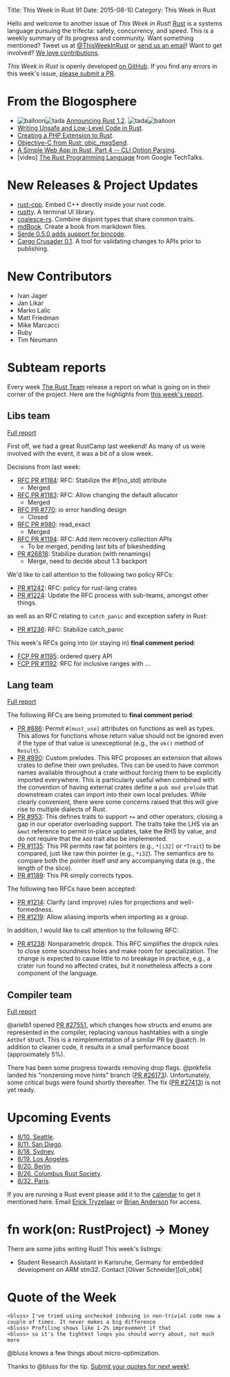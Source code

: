 Title: This Week in Rust 91
Date: 2015-08-10
Category: This Week in Rust

Hello and welcome to another issue of *This Week in Rust*!
[Rust](http://rust-lang.org) is a systems language pursuing the trifecta:
safety, concurrency, and speed. This is a weekly summary of its progress and
community. Want something mentioned? Tweet us at [@ThisWeekInRust](https://twitter.com/ThisWeekInRust) or [send us an
email](mailto:corey@octayn.net?subject=This%20Week%20in%20Rust%20Suggestion)!
Want to get involved? [We love
contributions](https://github.com/rust-lang/rust/wiki/Note-guide-for-new-contributors).

*This Week in Rust* is openly developed [on GitHub](https://github.com/cmr/this-week-in-rust).
If you find any errors in this week's issue, [please submit a PR](https://github.com/cmr/this-week-in-rust/pulls).

# From the Blogosphere

* <img alt="balloon" class="emoji" title=":balloon:" src="https://cdn.discourse.org/business/images/emoji/emoji_one/balloon.png?v=0"><img alt="tada" class="emoji" title=":tada:" src="https://cdn.discourse.org/business/images/emoji/emoji_one/tada.png?v=0"> [Announcing Rust 1.2](http://blog.rust-lang.org/2015/08/06/Rust-1.2.html). <img alt="tada" class="emoji" title=":tada:" src="https://cdn.discourse.org/business/images/emoji/emoji_one/tada.png?v=0"><img alt="balloon" class="emoji" title=":balloon:" src="https://cdn.discourse.org/business/images/emoji/emoji_one/balloon.png?v=0">
* [Writing Unsafe and Low-Level Code in Rust](http://smallcultfollowing.com/rust-int-variations/imem-umem/guide-unsafe.html).
* [Creating a PHP Extension to Rust](http://hermanradtke.com/2015/08/03/creating-a-php-extension-to-rust.html).
* [Objective-C from Rust: objc_msgSend](http://sasheldon.com/blog/2015/08/02/objective-c-from-rust-objc_msgsend/).
* [A Simple Web App in Rust, Part 4 -- CLI Option Parsing](https://joelmccracken.github.io/entries/a-simple-web-app-in-rust-pt-4--cli-option-parsing/).
* [video] [The Rust Programming Language](https://youtu.be/d1uraoHM8Gg) from Google TechTalks.

# New Releases & Project Updates

* [rust-cpp](https://github.com/mystor/rust-cpp). Embed C++ directly inside your rust code.
* [rustty](https://github.com/cpjreynolds/rustty). A terminal UI library.
* [coalesce-rs](https://github.com/arcnmx/coalesce-rs). Combine disjoint types that share common traits.
* [mdBook](https://github.com/azerupi/mdBook). Create a book from markdown files.
* [Serde 0.5.0 adds support for bincode](https://erickt.github.io/blog/2015/08/07/serde-0-dot-5-0-many-many-changes/).
* [Cargo Crusader 0.1](https://users.rust-lang.org/t/cargo-crusader-0-1-test-the-downstream-impact-of-rust-crate-changes-before-publishing/2373/5). A tool for validating changes to APIs prior to publishing.

# New Contributors

* Ivan Jager
* Jan Likar
* Marko Lalic
* Matt Friedman
* Mike Marcacci
* Ruby
* Tim Neumann

# Subteam reports

Every week [The Rust Team](http://www.rust-lang.org/team.html) release
a report on what is going on in their corner of the project. Here are
the highlights from [this week's report](https://internals.rust-lang.org/t/subteam-reports-2015-08-07/2473).

## Libs team

[Full report](https://github.com/rust-lang/subteams/blob/master/libs/reports/2015-08-07.md)

First off, we had a great RustCamp last weekend! As many of us were
involved with the event, it was a bit of a slow week.

Decisions from last week:

- [RFC PR #1184](https://github.com/rust-lang/rfcs/pull/1184):
  RFC: Stabilize the #![no_std] attribute
  - Merged
- [RFC PR #1183](https://github.com/rust-lang/rfcs/pull/1183):
  RFC: Allow changing the default allocator
  - Merged
- [RFC PR #770](https://github.com/rust-lang/rfcs/pull/770):
  io error handling design
  - Closed
- [RFC PR #980](https://github.com/rust-lang/rfcs/pull/980):
  read_exact
  - Merged
- [RFC PR #1194](https://github.com/rust-lang/rfcs/pull/1194):
  RFC: Add item recovery collection APIs
  - To be merged, pending last bits of bikeshedding
- [PR #26818](https://github.com/rust-lang/rust/pull/26818):
  Stabilize duration (with renamings)
  - Merge, need to decide about 1.3 backport

We'd like to call attention to the following two policy RFCs:

- [PR #1242](https://github.com/rust-lang/rfcs/pull/1242):
  RFC: policy for rust-lang crates
- [PR #1224](https://github.com/rust-lang/rfcs/pull/1224):
  Update the RFC process with sub-teams, amongst other things.

as well as an RFC relating to `catch_panic` and exception safety in Rust:

- [PR #1236](https://github.com/rust-lang/rfcs/pull/1236):
  RFC: Stabilize catch_panic

This week's RFCs going into (or staying in) **final comment period**:

- [FCP PR #1195](https://github.com/rust-lang/rfcs/pull/1195):
  ordered query API
- [FCP PR #1192](https://github.com/rust-lang/rfcs/pull/1192):
  RFC for inclusive ranges with ...

## Lang team

[Full report](https://github.com/rust-lang/subteams/blob/master/lang/reports/2015-08-07.md)

The following RFCs are being promoted to **final comment period**:

- [PR #886](https://github.com/rust-lang/rfcs/pull/886): Permit
  `#[must_use]` attributes on functions as well as types. This allows
  for functions whose return value should not be ignored even if the
  type of that value is unexceptional (e.g., the `ok()` method of
  `Result`).
- [PR #890](https://github.com/rust-lang/rfcs/pull/890): Custom
  preludes.  This RFC proposes an extension that allows crates to
  define their own preludes. This can be used to have common names
  available throughout a crate without forcing them to be explicitly
  imported everywhere. This is particularly useful when combined with
  the convention of having external crates define a `pub mod prelude`
  that downstream crates can import into their own local
  preludes. While clearly convenient, there were some concerns raised
  that this will give rise to multiple dialects of Rust.
- [PR #953](https://github.com/rust-lang/rfcs/pull/953): This defines
  traits to support `+=` and other operators, closing a gap in our
  operator overloading support. The traits take the LHS via an `&mut`
  reference to permit in-place updates, take the RHS by value, and do
  not require that the `Add` trait also be implemented.
- [PR #1135](https://github.com/rust-lang/rfcs/pull/1135): This PR
  permits raw fat pointers (e.g., `*[i32]` or `*Trait`) to be
  compared, just like raw thin pointer (e.g., `*i32`). The semantics
  are to compare both the pointer itself *and* any accompanying data
  (e.g., the length of the slice).
- [PR #1189](https://github.com/rust-lang/rfcs/pull/1189): This PR
  simply corrects typos. 

The following two RFCs have been accepted:

- [PR #1214](https://github.com/rust-lang/rfcs/pull/1214): Clarify
  (and improve) rules for projections and well-formedness.
- [PR #1219](https://github.com/rust-lang/rfcs/pull/1219): Allow
  aliasing imports when importing as a group.
  
In addition, I would like to call attention to the following RFC:

- [PR #1238](https://github.com/rust-lang/rfcs/pull/1238):
  Nonparametric dropck. This RFC simplifies the dropck rules to close
  some soundness holes and make room for specialization. The change is
  expected to cause little to no breakage in practice, e.g., a crater
  run found no affected crates, but it nonetheless affects a core
  component of the language.
  
## Compiler team

[Full report](https://github.com/rust-lang/subteams/blob/master/compiler/reports/2015-08-07.md)

@arielb1 opened
[PR #27551](https://github.com/rust-lang/rust/pull/27551), which
changes how structs and enums are represented in the compiler,
replacing various hashtables with a single `AdtDef` struct. This is a
reimplementation of a similar PR by @aatch. In addition to cleaner
code, it results in a small performance boost (approximately 5%).

There has been some progress towards removing drop flags. @pnkfelix
landed his "nonzeroing move hints" branch
([PR #26173](https://github.com/rust-lang/rust/pull/26173)). Unfortunately,
some critical bugs were found shortly thereafter. The fix
([PR #27413](https://github.com/rust-lang/rust/pull/27413)) is not yet
ready.

# Upcoming Events

* [8/10. Seattle](https://www.eventbrite.com/e/mozilla-rust-seattle-meetup-tickets-12222326307?aff=erelexporg).
* [8/11. San Diego](http://www.meetup.com/San-Diego-Rust/events/223766853/).
* [8/18. Sydney](http://www.meetup.com/Rust-Sydney/).
* [8/19. Los Angeles](http://www.meetup.com/Rust-Los-Angeles/events/224231575/).
* [8/20. Berlin](http://www.meetup.com/Rust-Berlin/events/224141638/).
* [8/26. Columbus Rust Society](http://www.meetup.com/columbus-rs/).
* [8/32. Paris](http://www.meetup.com/Rust-Paris).

If you are running a Rust event please add it to the [calendar] to get
it mentioned here. Email [Erick Tryzelaar][erickt] or [Brian
Anderson][brson] for access.

[calendar]: https://www.google.com/calendar/embed?src=apd9vmbc22egenmtu5l6c5jbfc%40group.calendar.google.com
[erickt]: mailto:erick.tryzelaar@gmail.com
[brson]: mailto:banderson@mozilla.com

# fn work(on: RustProject) -> Money

There are some jobs writing Rust! This week's listings:

* Student Research Assistant in Karlsruhe, Germany for embedded development on ARM stm32. Contact [Oliver Schneider][oli_obk]

# Quote of the Week

```
<bluss> I've tried using unchecked indexing in non-trivial code now a couple of times. It never makes a big difference
<bluss> Profiling shows like 1-2% improvement if that
<bluss> so it's the tightest loops you should worry about, not much more
```

@bluss knows a few things about micro-optimization.

Thanks to @bluss for the tip. [Submit your quotes for next week!][submit].

[submit]: http://users.rust-lang.org/t/twir-quote-of-the-week/328

